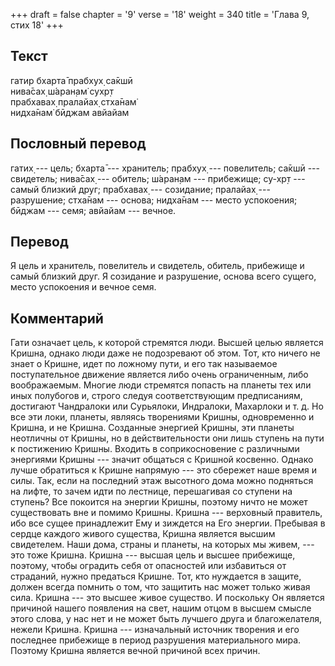 +++
draft = false
chapter = '9'
verse = '18'
weight = 340
title = 'Глава 9, стих 18'
+++
## Текст

гатир бхарта̄ прабхух̣ са̄кшӣ  
нива̄сах̣ ш́аран̣ам̇ сухр̣т  
прабхавах̣ пралайах̣ стха̄нам̇  
нидха̄нам̇ бӣджам авйайам

## Пословный перевод

гатих̣ --- цель; бхарта̄ --- хранитель; прабхух̣ --- повелитель; са̄кшӣ ---
свидетель; нива̄сах̣ --- обитель; ш́аран̣ам --- прибежище; су-хр̣т --- самый
близкий друг; прабхавах̣ --- созидание; пралайах̣ --- разрушение; стха̄нам
--- основа; нидха̄нам --- место успокоения; бӣджам --- семя; авйайам ---
вечное.

## Перевод

Я цель и хранитель, повелитель и свидетель, обитель, прибежище и самый
близкий друг. Я созидание и разрушение, основа всего сущего, место
успокоения и вечное семя.

## Комментарий

Гати означает цель, к которой стремятся люди. Высшей целью является
Кришна, однако люди даже не подозревают об этом. Тот, кто ничего не
знает о Кришне, идет по ложному пути, и его так называемое
поступательное движение является либо очень ограниченным, либо
воображаемым. Многие люди стремятся попасть на планеты тех или иных
полубогов и, строго следуя соответствующим предписаниям, достигают
Чандралоки или Сурьялоки, Индралоки, Махарлоки и т. д. Но все эти локи,
планеты, являясь творениями Кришны, одновременно и Кришна, и не Кришна.
Созданные энергией Кришны, эти планеты неотличны от Кришны, но в
действительности они лишь ступень на пути к постижению Кришны. Входить в
соприкосновение с различными энергиями Кришны --- значит общаться с
Кришной косвенно. Однако лучше обратиться к Кришне напрямую --- это
сбережет наше время и силы. Так, если на последний этаж высотного дома
можно подняться на лифте, то зачем идти по лестнице, перешагивая со
ступени на ступень? Все покоится на энергии Кришны, поэтому ничто не
может существовать вне и помимо Кришны. Кришна --- верховный правитель,
ибо все сущее принадлежит Ему и зиждется на Его энергии. Пребывая в
сердце каждого живого существа, Кришна является высшим свидетелем. Наши
дома, страны и планеты, на которых мы живем, --- это тоже Кришна. Кришна
--- высшая цель и высшее прибежище, поэтому, чтобы оградить себя от
опасностей или избавиться от страданий, нужно предаться Кришне. Тот, кто
нуждается в защите, должен всегда помнить о том, что защитить нас может
только живая сила. Кришна --- это высшее живое существо. И поскольку Он
является причиной нашего появления на свет, нашим отцом в высшем смысле
этого слова, у нас нет и не может быть лучшего друга и благожелателя,
нежели Кришна. Кришна --- изначальный источник творения и его последнее
прибежище в период разрушения материального мира. Поэтому Кришна
является вечной причиной всех причин.
